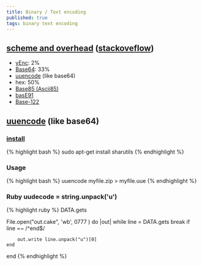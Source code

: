 ```yaml
---
title: Binary / Text encoding
published: true
tags: binary text encoding
---
```

## [scheme and overhead](https://en.wikipedia.org/wiki/Binary-to-text_encoding) ([stackoveflow](https://stackoverflow.com/a/971501/51386))
- [yEnc](https://en.wikipedia.org/wiki/YEnc): 2%
- [Base64](https://en.wikipedia.org/wiki/Base64): 33%
- [uuencode](https://en.wikipedia.org/wiki/Uuencode) (like base64)
- hex: 50%
- [Base85 (Ascii85)](https://en.wikipedia.org/wiki/Ascii85)
- [basE91](http://base91.sourceforge.net/)
- [Base-122](https://github.com/kevinAlbs/Base122)

## [uuencode](https://en.wikipedia.org/wiki/Uuencode) (like base64)

### [install](https://askubuntu.com/questions/232440/how-do-i-install-uudecode#232444)
{% highlight bash %}
sudo apt-get install sharutils
{% endhighlight %}

### Usage
{% highlight bash %}
uuencode myfile.zip <filename> > myfile.uue
{% endhighlight %}

### Ruby uudecode = string.unpack('u')

{% highlight ruby %}
DATA.gets

File.open("out.cake", 'wb', 0777 ) do |out|
	while line = DATA.gets
    	break if line =~ /^end$/

    	out.write line.unpack("u")[0]
	end
end
{% endhighlight %}
